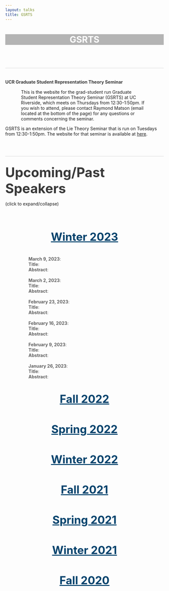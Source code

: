 ```yaml
---
layout: talks
title: GSRTS
---
```



<script type="text/javascript" async 
	src="https://cdnjs.cloudflare.com/ajax/libs/mathjax/2.7.1/MathJax.js?config=TeX-AMS-MML_HTMLorMML">
</script>
<header class="hero hero_big">
	<div style="background-image:url(/pictures/RootSystems.jpg)" class="hero__bg">
	</div>
	<div class="overlay" style="background-color: rgba(43, 43, 43, 0.35);">
		<div class="IJContainer">
			<h1 style="color:white" class="hero__title">GSRTS</h1>
		</div>
	</div>
</header>
<!-- <div class="bgImage-container">
	<img src="/pictures/T12.jpg" style="width:100%; height:41;">
	<div class="bgImage-centered">
		<br>
		<div class="blurb" style="color: white">
			<h1 align=center>Teaching</h1>
		</div>
		<br>
	</div>
</div> -->

<!-- <br>
<h1 align=center>Teaching</h1> -->

<br>
<div style="border-top: 1px solid #d5d5d5; margin-bottom:15px;">
	<h4 style="margin-top:35px; margin-bottom:15px; color: #383838">UCR Graduate Student Representation Theory Seminar</h4>
</div>

<p style="margin-left: 50px; margin-right: 50px;">This is the website for the grad-student run Graduate Student Representation Theory Seminar (GSRTS) at UC Riverside, which meets on Thursdays from 12:30-1:50pm. If you wish to attend, please contact Raymond Matson (email located at the bottom of the page) for any questions or comments concerning the seminar.

GSRTS is an extension of the Lie Theory Seminar that is run on Tuesdays from 12:30-1:50pm. The website for that seminar is available at <a href="https://sites.google.com/view/petersamuelson/lie-theory-seminar">here</a>.</p>
<br>
<br>
<div style="border-top: 1px solid #d5d5d5; margin-bottom:15px;">
	<div style="display:inline-block">
		<h4 style="margin-top:25px; margin-bottom:15px; color: #383838; font-size: 3em;">Upcoming/Past Speakers</h4>
		<p style="font-size: 1em;">(click to expand/collapse)</p>
		<br><br><br>
		<h1 onclick="toggleDetails('Wnt2023')" style="font-size: 2.5em; text-align: center; margin-top:10px; margin-bottom:10px; color: #05426c"><u>Winter 2023</u></h1>
		<ul id='Wnt2023' style="display: inline-block; text-align: left; margin-left: 50px; margin-right: 50px; list-style-type:none;">
			<br>
			<li style="color: #606060"><b>March 9, 2023</b>: </li>
			<li style="color: #606060"><b>Title</b>: </li>
			<li style="color: #606060"><b>Abstract</b>: </li>
			<br>
			<li style="color: #606060"><b>March 2, 2023</b>: </li>
			<li style="color: #606060"><b>Title</b>: </li>
			<li style="color: #606060"><b>Abstract</b>: </li>
			<br>
			<li style="color: #606060"><b>February 23, 2023</b>: </li>
			<li style="color: #606060"><b>Title</b>: </li>
			<li style="color: #606060"><b>Abstract</b>: </li>
			<br>
			<li style="color: #606060"><b>February 16, 2023</b>: </li>
			<li style="color: #606060"><b>Title</b>: </li>
			<li style="color: #606060"><b>Abstract</b>: </li>
			<br>
			<li style="color: #606060"><b>February 9, 2023</b>: </li>
			<li style="color: #606060"><b>Title</b>: </li>
			<li style="color: #606060"><b>Abstract</b>: </li>
			<br>
			<li style="color: #606060"><b>January 26, 2023</b>: </li>
			<li style="color: #606060"><b>Title</b>: </li>
			<li style="color: #606060"><b>Abstract</b>: </li>
		</ul>
		<br>
		<br>
		<h1 onclick="toggleDetails('Fall2022')" style="font-size: 2.5em; text-align: center; margin-top:10px; margin-bottom:10px; color: #05426c"><u>Fall 2022</u></h1>
		<ul id='Fall2022' style="display: none; text-align: left; margin-left: 50px; margin-right: 50px; list-style-type:none;">
			<br>
			<li style="color: #606060"><b>November 3, 2022</b>: Anthony Muljat</li>
			<li style="color: #606060"><b>Title</b>: Representation stability for generalized hyperoctahedral subgroups of wreath products</li>
			<li style="color: #606060"><b>Abstract</b>:  A general goal in the field of representation stability is to show that, given an ascending chain of groups \(\{G_n\}\) and a field \(k\), any sequence \(\{V_n\}\) of finite-dimensional representations of \(G_n\) over \(k\) that satisfies a certain finite generation condition is representation stable. This result holds when \(G_n\) are the Weyl groups for types \(B\)/\(C\), and \(k\) is algebraically closed and of characteristic 0. Wilson (2014) showed that this property descends to the Weyl groups for type \(D\). In this talk, we will discuss our application of Wilson’s method to the wreath products \(A \sim S_n\) and analogous subgroups. In doing so, we generalize the stability result from the case where \(A = \mathbb{Z}_2\) to an arbitrary finite abelian group \(A\).</li>
			<br>
			<li style="color: #606060"><b>October 27, 2022</b>: Joseph Wagner</li>
			<li style="color: #606060"><b>Title</b>: Generalized Demazure Modules of the Twisted Current Algebra <span class="math inline">\(^2\tilde{A}_{2\ell-1}\)</span></li>
			<li style="color: #606060"><b>Abstract</b>: In this talk, I will first give some background information on Lie algebras, including some of their properties and how they can be classified. I'll then introduce twisted Lie algebras, affine Lie algebras, and current algebras, and explain how they are constructed.  Finally, I'll define certain types of Lie algebra representations called Demazure modules, as well as a certain family of generalized Demazure modules which my research focuses on. I'll end the talk with a brief look at what I'm trying to show in my research, and some of the progress I've made so far.</li>
			<br>
			<li style="color: #606060"><b>October 13, 2022</b>: Raymond Matson</li>
			<li style="color: #606060"><b>Title</b>: Stated Skein Modules and DAHAs</li>
			<li style="color: #606060"><b>Abstract</b>: Some knot invariants come from looking at highly noncommutative associated groups. As these groups can be incredibly difficult to work with, one can instead consider corresponding commutative algebras and representations. However, if you want to still extract knot invariants you need to quantize these algebras and skein theory provides a breathable way to understand these deformations. In 2012, Berest and Samuelson provided a geometric way to understand these invariants and in the process uncovered certain defining modules for a bigger underlying beast, double affine Hecke algebras. I will discuss these module structures and how they act in the context of a newer, more general skein theory recently established by Thang Lê. This new theory, called stated skein theory, provides significant additional algebraic structure to these algebras and modules and will hopefully lead to more insights into a nicer presentation of these DAHAs.</li>
			<br>
			<li style="color: #606060"><b>October 6, 2022</b>: Raymond Matson</li>
			<li style="color: #606060"><b>Title</b>: Two Truths and a Lie</li>
			<li style="color: #606060"><b>Abstract</b>: In this talk we will go over fundamental definitions and ideas in Lie theory that anyone going into Lie theory or representation theory will learn about at some point. My goal is to give a small and hopefully comfortable crash course on some topics in the Lie Algebras electives offered here at UCR and if there's time, introduce a couple of the topics that the algebraists here (in particular us graduate students) are interested in.</li>
		</ul>
		<br>
		<br>
		<h1 onclick="toggleDetails('Spr2022')" style="font-size: 2.5em; text-align: center; margin-top:10px; margin-bottom:10px; color: #05426c"><u>Spring 2022</u></h1>
		<ul id='Spr2022' style="display: none; text-align: left; margin-left: 50px; margin-right: 50px; list-style-type:none;">
			<br>
			<li style="color: #606060"><b>May 19, 2022</b>: Jonathan Dugan</li>
			<li style="color: #606060"><b>Title</b>: Fusion products and Demazure modules for type <span class="math inline">\(A\)</span> current algebras</li>
			<li style="color: #606060"><b>Abstract</b>: Since the 1980s, an important area of study has been the category of finite-dimensional representations of quantum affine algebras. One way to study these representations is to go from a quantum level to the classical level via a graded limit, which becomes a graded representation of the corresponding current algebra; examples include local Weyl modules and Demazure modules. However, the graded limit of a tensor product of quantum affine algebra modules is not necessarily isomorphic to the tensor product of their graded limits. Instead, the correct notion seems to be that of the fusion product introduced by Feigin and Loktev in 1999, but this product is difficult to work with. Recent work by Biswal, Chari, Shereen, and Wand has found graded characters and generators and relations for the fusion product of a local Weyl module with a level 2 Demazure module for the type <span class="math inline">\(A\)</span> current algebra under suitable conditions. In this talk, I will share my work to expand on these results by removing these conditions.</li>
			<br>
			<li style="color: #606060"><b>May 12, 2022</b>: Anthony Muljat</li>
			<li style="color: #606060"><b>Title</b>: On a noetherian property of <span class="math inline">\(C\)</span>-modules current algebras</li>
			<li style="color: #606060"><b>Abstract</b>: A key result regarding stability of symmetric group representations states that, given a noetherian ring with unity <span class="math inline">\(k\)</span>, the category FI is "locally noetherian" over <span class="math inline">\(k\)</span>. This means that every FI-submodule of a finitely generated FI-module over <span class="math inline">\(k\)</span> is also finitely generated. We consider the question: what subcategories of FI are locally noetherian? In this talk we show that, for a slightly more general class of categories <span class="math inline">\(C\)</span> with a suitably restricted subcategory <span class="math inline">\(A\)</span>, local noetherianity of <span class="math inline">\(C\)</span> and <span class="math inline">\(A\)</span> are equivalent. We apply this result to some subcategories of FI and FIBC that are of interest to the theory of representation stability for finite groups (e.g. the alternating groups <span class="math inline">\(A_n\)</span> and the hyperoctahedral subgroups <span class="math inline">\(D_n\)</span>).</li>
			<br>
			<li style="color: #606060"><b>April 28, 2022</b>: Raymond Matson</li>
			<li style="color: #606060"><b>Title</b>: From Knot Invariants to Double Affine Hecke Algebras</li>
			<li style="color: #606060"><b>Abstract</b>: As if quantum deformations weren’t hard enough, we are going to construct an even more deformed object called a double affine Hecke algebra. Double affine Hecke algebras were first introduced by Cherednik to solve conjectures about Macdonald polynomials. If you sprinkle some geometry into the mix, the extra deformations DAHAs carry end up being quite useful in cleaning up some equations, smoothing out certain varieties, and they even pop up in geometric Langlands. As representation theorists, a reasonable question for us to ask is what kind of representations can we put on these DAHAs. Using a commonly studied knot invariant in topology, I will construct a particularly defining module for one specific DAHA.</li>
		</ul>
		<br>
		<br>
		<h1 onclick="toggleDetails('Wnt2022')" style="font-size: 2.5em; text-align: center; margin-top:10px; margin-bottom:10px; color: #05426c"><u>Winter 2022</u></h1>
		<ul id='Wnt2022' style="display: none; text-align: left; margin-left: 50px; margin-right: 50px; list-style-type:none;">
			<br>
			<li style="color: #606060"><b>March 3, 2022</b>: Raymond Matson</li>
			<li style="color: #606060"><b>Title</b>: Quantum Groups and Skein Theory</li>
			<li style="color: #606060"><b>Abstract</b>: Quantum groups are a type of noncommutative algebra with a lot of additional structure that are a central focus of study among many representation theorists due to their applications in physics. As interesting as these structures are, their computations can be quite a pain to work with. Skein theory provides a more playful perspective to understand these so-called quantum groups and their representations. If we have enough time, I will attempt to explain the stated skein theory of the simple bigon, which has a surprising amount of algebraic structure.</li>
			<br>
			<li style="color: #606060"><b>February 24, 2022</b>: Jonathan Dugan</li>
			<li style="color: #606060"><b>Title</b>: Macdonald Polynomials and Demazure Modules for the Current Algebra <span class="math inline">\(\mathfrak{sl}_{n+1}[t]\)</span>, Part II</li>
			<li style="color: #606060"><b>Abstract</b>: Last time I spoke, I discussed character formulae and Demazure modules for finite-dimensional representations of the Lie algebra <span class="math inline">\(\mathfrak{sl}_{n+1}\)</span>. Today, we will continue that conversation by talking about graded characters of Demazure modules for the current algebra <span class="math inline">\(\mathfrak{sl}_{n+1}[t]\)</span>. Just as the characters of the finite-dimensional irreducible modules of <span class="math inline">\(\mathfrak{sl}_{n+1}\)</span> were schur polynomials <span class="math inline">\(s_{\lambda}(z)\)</span>, we will find that the graded characters of level one Demazure modules are specialized Macdonald polynomials <span class="math inline">\(P_{\lambda}(z, q, 0)\)</span>. To study the graded characters of level two Demazure modules, in 2015 Wand introduced the Modules <span class="math inline">\(M(v, \lambda)\)</span> which interpolate between level one and level two Demazure modules. In 2020 in a paper published on the arXiv, Chari et. al. showed that for certain "compatible" pairs <span class="math inline">\((v, \lambda) \in P^+ \times P^+\)</span>, the graded characters of these modules <span class="math inline">\(M(v, \lambda)\)</span> are certain polynomials <span class="math inline">\(G_{v,\lambda}(z, q)\)</span>. In this talk, I will discuss this theory, as well as my work to expand this equality to include all pairs of weights <span class="math inline">\((v, \lambda)\in P^+ \times P^+\)</span>.</li>
			<br>
			<li style="color: #606060"><b>February 17, 2022</b>: Maranda Smith</li>
			<li style="color: #606060"><b>Title</b>: Graded Characters for level 2 Demazure modules over <span class="math inline">\(\mathfrak{so}_{2n}[t]\)</span></li>
			<li style="color: #606060"><b>Abstract</b>: In studying the representation theory of any algebra, it is necessary to understand the highest weight modules for that algebra. This has inspired the research surrounding Demazure modules, <span class="math inline">\(D(\ell, \lambda)\)</span> of affine and quantum affine Lie algebras. To study these modules, we move to a maximal parabolic subalgebra, called the current algebra, and examine these modules in this new context. A first step to understanding these modules is to know what their graded characters are. For simply laced Lie algebras, it was shown by Sanderson and Ion that the graded character of <span class="math inline">\(D(1, \lambda)\)</span> is the Macdonald Polynomial <span class="math inline">\(P_{\lambda}(z, q, 0)\)</span>. In 2020, it was shown by Biswal, Chari, Shereen, and Wand that the graded character of <span class="math inline">\(D(2, \lambda)\)</span> are positive linear combinations of Macdonlad polynomials and give explicit formulations. My research is focused on finding similar results for type-<span class="math inline">\(D\)</span>. This talk is VERY informal, and is meant to walk through my process.</li>
			<br>
			<li style="color: #606060"><b>February 10, 2022</b>: Anthony Muljat</li>
			<li style="color: #606060"><b>Title</b>: <span class="math inline">\(FI_W\)</span>-modules and stability for Weyl group representations</li>
			<li style="color: #606060"><b>Abstract</b>: "Consistent" sequences <span class="math inline">\(\{V_n\}\)</span> of <span class="math inline">\(S_n\)</span>-representations are ubiquitous in geometry and combinatorics. In 2012, Church-Ellenberg-Farb introduced FI-modules to study, among other things, the growth of irreps of <span class="math inline">\(V_n\)</span> as <span class="math inline">\(n\)</span> increases. By doing so, they showed that a sharp constraint on this growth—previously defined by Church-Farb as "uniform representation stability"—is equivalent to a finite generation property of the corresponding FI-module. Building on this framework, Wilson (2014) derived analogous results for representations of the classical Weyl groups. We will discuss this machinery with special attention to types A and B/C, and show some motivating applications.</li>
			<br>
			<li style="color: #606060"><b>February 3, 2022</b>: Jonathan Dugan</li>
			<li style="color: #606060"><b>Title</b>: Macdonald Polynomials and Demazure Modules for the Current Algebra <span class="math inline">\(\mathfrak{sl}_{n+1}[t]\)</span></li>
			<li style="color: #606060"><b>Abstract</b>: The notion of a Demazure module arises naturally from the representation theory of affine and quantum affine Lie algebras. An important family of these are the stable Demazure modules <span class="math inline">\(D(\ell, \lambda)\)</span> which admit an action of the current algebra. To study the structure of these modules, an important question to ask is, "What are their graded characters?" In the simply laced case, it was found through the work of Sanderson and Ion that the specialized Macdonald polynomials <span class="math inline">\(P_{\lambda}(z, q, 0)\)</span> are the characters of the level one Demazure module <span class="math inline">\(D(1, \lambda)\)</span>, and in 2012 Naoi showed that for types BCF to find the graded characters for <span class="math inline">\(D(1, \lambda)\)</span>, it suffices to study the relationship between level one and level two Demazure modules for type A. To tackle this problem, in 2015 Wand introduced the Modules <span class="math inline">\(M(v, \lambda)\)</span> which interpolate between level one and level two Demazure modules. In 2020 in a paper published on the arXiv, Chari et. al. showed for certain pairs <span class="math inline">\((v, \lambda) \in P^+ \times P^+\)</span> that the graded characters of these modules <span class="math inline">\(M(v, \lambda)\)</span> are certain polynomials <span class="math inline">\(G_{v, \lambda}(z, q)\)</span>. In this talk, I will discuss this theory, as well as my work to expand this equality to include all pairs of weights <span class="math inline">\((v, \lambda) \in P^+ \times P^+\)</span>.</li>
		</ul>
		<br>
		<br>
		<h1 onclick="toggleDetails('Fall2021')" style="font-size: 2.5em; text-align: center; margin-top:10px; margin-bottom:10px; color: #05426c"><u>Fall 2021</u></h1>
		<ul id='Fall2021' style="display: none; text-align: left; margin-left: 50px; margin-right: 50px; list-style-type:none;">
			<br>
			<li style="color: #606060"><b>November 18, 2021</b>: Joseph Wagner</li>
			<li style="color: #606060"><b>Title</b>: Local Weyl Modules and <span class="math inline">\(V(\xi)\)</span> Modules</li>
			<li style="color: #606060"><b>Abstract</b>: In this talk, I’ll be presenting some key points from the first two sections of the paper, “Demazure Modules, Fusion Products, and <span class="math inline">\(Q\)</span>-Systems” by Chari and Venkatesh. Specifically, I’ll be defining the current algebra, the local Weyl module, and two equivalent presentations of <span class="math inline">\(V(\xi)\)</span> modules.</li>
			<br>
			<li style="color: #606060"><b>November 4, 2021</b>: Elliott Vest</li>
			<li style="color: #606060"><b>Title</b>: An Introduction to the Quantized Universal Enveloping Algebra</li>
			<li style="color: #606060"><b>Abstract</b>: Universal enveloping algebras can be seen as the “largest” associative algebra that contains all representations of a Lie algebra. With such an algebra, one can apply a quantum deformation in order to get a quantized enveloping algebra. There are many properties the quantum enveloping algebra has that are inherited from the original as well as properties that don’t transfer. In this talk, we will focus on both the quantum and regular universal enveloping algebras over <span class="math inline">\(\mathfrak{sl}_2(\mathbb{C})\)</span>. We will note the similarities and differences of such structures which should give rise as to why quantum deformations can be interesting to look into. If time permits, we will then generalize the quantized enveloping algebra over any Lie algebra.</li>
			<br>
			<li style="color: #606060"><b>October 28, 2021</b>: Raymond Matson</li>
			<li style="color: #606060"><b>Title</b>: An Introduction to Supercharacter Theory</li>
			<li style="color: #606060"><b>Abstract</b>: Classical character theory is a way to condense important information of representations in order to classify groups and algebras up to isomorphism. Although character theory for finite groups is mostly fleshed out, some difficult cases, namely algebra groups, remain. These complicated cases have close relations to nilpotent algebras and quite a bit of Lie theory of these nilpotent algebras. As classical tools don’t seem to work well when computing irreducible characters in these cases, supercharacter theory was introduced and is currently the best we have for classifying these groups. We will discuss how to compute supercharacter theories and if there’s time we will compare classical character tables to supercharacter tables with some nice examples.</li>
			<br>
			<li style="color: #606060"><b>October 21, 2021</b>: Maranda Smith</li>
			<li style="color: #606060"><b>Title</b>: An Introduction to the Representation theory of Lie Algebras, Part II</li>
			<li style="color: #606060"><b>Abstract</b>: We will briefly recap where we left off last week, having discussed the ability to classify all finite dimensional simple Lie Algebras over <span class="math inline">\(\mathbb{C}\)</span>. In this talk, we will take what we have learned about the adjoint representation and generalize to examine all representations of a simple Lie algebra. This will allows us to classify all finite dimensional irreducible representations over said algebra. Time and will permitting, we will discuss what representations of Lie algebras tells us about the representations of the corresponding Lie groups.</li>
			<br>
			<li style="color: #606060"><b>October 14, 2021</b>: Jonathan Dugan</li>
			<li style="color: #606060"><b>Title</b>: An Introduction to the Representation theory of Lie Algebras, Part I</li>
			<li style="color: #606060"><b>Abstract</b>: Lie algebras first arose from as a means to study Lie Groups, but are interesting to study in their own right. In particular, we often look at representations of Lie algebras to see how they act on vector spaces. In this talk, we will introduce the representation theory of Lie algebras, and show how in the classical case, we can use representation theory to classify all finite dimensional simple Lie algebras over <span class="math inline">\(\mathbb{C}\)</span>. We will also classify all finite dimensional irreducible representations of the simple Lie algebras, and, if time permitting, briefly discuss how the representation theory of Lie algebras helps us understand the representation theory of Lie groups.</li>
		</ul>
		<br>
		<br>
		<h1 onclick="toggleDetails('Spr2021')" style="font-size: 2.5em; text-align: center; margin-top:10px; margin-bottom:10px; color: #05426c"><u>Spring 2021</u></h1>
		<ul id='Spr2021' style="display: none; text-align: left; margin-left: 50px; margin-right: 50px; list-style-type:none;">
			<br>
			<li style="color: #606060"><b>May 27, 2021</b>: Alex Pokorny</li>
			<li style="color: #606060"><b>Title</b>: Dubrovnik Skein Theory and Power Sum Elements</li>
			<li style="color: #606060"><b>Abstract</b>: In this work, we extend some results from the Kauffman bracket and HOMFLYPT skein theories to the Kuffman (Dubrovnik) skein theory. In particular, a definition is given for special “power sum” type elements <span class="math inline">\(\tilde{P}_k\)</span> in the Dubrovnik skein algebra of the annulus <span class="math inline">\(\mathcal{A}\)</span>. It is justified that these elements are the correct generalization for the Chebyshev polynomials (of the first kind) often used when studying Kauffman bracket skein algebras. Threadings of the <span class="math inline">\(\tilde{P}_k\)</span> are used as generators in a presentation of the Dubrovnik skein algebra of the torus <span class="math inline">\(\mathcal{T}^2\)</span>, where they are shown to satisfy surprisingly simple relations. This description of <span class="math inline">\(\mathcal{T}^2\)</span> is in turn used to describe the natural action of this algebra on the skein module of the solid torus. Separate from this, we give strong evidence that the universal character rings for the orthogonal and sympletic Lie groups correspond to the skein algebra <span class="math inline">\(\mathcal{A}\)</span> in such a way that the Schur functions of type either <span class="math inline">\(B\)</span>, <span class="math inline">\(C\)</span> or <span class="math inline">\(D\)</span> correspond to annular closures <span class="math inline">\(\tilde{Q}_\lambda\)</span> of minimal idempotents of the Birman-Murakami-Wenzl algebras <span class="math inline">\(BMW_n\)</span>. We also record some miscellaneous applications of the <span class="math inline">\(\tilde{P}_k\)</span>, such as commutation relations for the annular closures of <span class="math inline">\(BMW\)</span> symmetrizers <span class="math inline">\(\tilde{Q}_\lambda\)</span> (and their HOMFLYPT counterparts <span class="math inline">\(Q_{(n)}\)</span>) and an expression of central elements of <span class="math inline">\(BMW_n\)</span> in terms of Jucys-Murphy elements.</li>
			<br>
			<li style="color: #606060"><b>May 6, 2021</b>: Maranda Smith</li>
			<li style="color: #606060"><b>Title</b>: Short Exact Sequences and Polynomial Recursion</li>
			<li style="color: #606060"><b>Abstract</b>: We will briefly review the structure of type <span class="math inline">\(D\)</span> current algebras and introduce the modules <span class="math inline">\(M(v, \lambda)\)</span>. As of now there are 5 right exact sequences involving these modules which are conjectured to be full exact. Based on this conjecture, we will discuss what recursions are possible for their graded characters and what this means for the representation theory of highest weight modules over type <span class="math inline">\(D\)</span> current algebras as a whole.</li>
			<br>
			<li style="color: #606060"><b>April 22, 2021</b>: Jonathan Dugan</li>
			<li style="color: #606060"><b>Title</b>: Macdonald Polynomials and Demazure Modules for the Current Algebra <span class="math inline">\(\mathfrak{sl}_{n+1}[t]\)</span>: A Detailed Look at Explicit Examples</li>
			<li style="color: #606060"><b>Abstract</b>: In previous talks I have talked about the <span class="math inline">\(\mathfrak{sl}_{n+1}[t]\)</span>-modules <span class="math inline">\(M(v, \lambda)\)</span> first introduced by Wand in 2015 which interpolate between level 1 and level 2 Demazure modules. In 2021 Chari et al showed for certain pairs <span class="math inline">\((v, \lambda) \in P^+ \times P^+\)</span> that the graded characters of these modules <span class="math inline">\(M(v, \lambda)\)</span> are certain polynomials <span class="math inline">\(G_{v, \lambda}(z, q)\)</span>. My research is to expand this equality to include all pairs of weights <span class="math inline">\(v, \lambda\)</span>. In this talk, I will go into the details of how I am approaching this by looking explicitly at the rank 1–3 cases.</li>
		</ul>
		<br>
		<br>
		<h1 onclick="toggleDetails('Wnt2021')" style="font-size: 2.5em; text-align: center; margin-top:10px; margin-bottom:10px; color: #05426c"><u>Winter 2021</u></h1>
		<ul id='Wnt2021' style="display: none; text-align: left; margin-left: 50px; margin-right: 50px; list-style-type:none;">
			<br>
			<li style="color: #606060"><b>March 11, 2021</b>: Maranda Smith</li>
			<li style="color: #606060"><b>Title</b>: Beginnings on graded characters of level-2 Demazure modules for type-D</li>
			<li style="color: #606060"><b>Abstract</b>: In 2015 Jefferey Wand introduced a family of modules <span class="math inline">\(M(v, \lambda)\)</span> over type-<span class="math inline">\(A\)</span> current algebras. These modules interpolate between level-1 and level-2 Demazure modules, giving way for Biswal, Chari, Shereen, and Wand to define <span class="math inline">\(\text{ch}_{\text{gr}}M(v, \lambda)\)</span> as integer linear combination of Macdonald Polynomials. As these modules can be similarly defined for type-<span class="math inline">\(D\)</span> current algebras, the goal is to extend these results to this setting.</li>
			<br>
			<li style="color: #606060"><b>March 4, 2021</b>: Alex Pokorny</li>
			<li style="color: #606060"><b>Title</b>: Skein Theories Coming From Representation Theory</li>
			<li style="color: #606060"><b>Abstract</b>: A skein theory is an attempt to build a sort of algebraic topology based on links in 3-manifolds. They were invented to generalize the idea of knot polynomials to different manifolds. In this talk I will give some examples of skein theories which emulate and extend parts of the representation theory of certain quantum groups.</li>
			<br>
			<li style="color: #606060"><b>February 18, 2021</b>: Joseph Wagner</li>
			<li style="color: #606060"><b>Title</b>: A Brief Introduction to Universal Enveloping Algebras</li>
			<li style="color: #606060"><b>Abstract</b>: I’ll start by motivating the topic, and then talk about how they’re constructed, proving that a representation of <span class="math inline">\(\mathfrak{g}\)</span> is the same thing as a representation of <span class="math inline">\(U(\mathfrak{g})\)</span>, and then, time permitting, discuss their bases and the PBW theorem.</li>
			<br>
			<li style="color: #606060"><b>January 28, 2021</b>: Jonathan Dugan</li>
			<li style="color: #606060"><b>Title</b>: Macdonald Polynomials and Demazure Modules for the Current Algebra <span class="math inline">\(\mathfrak{sl}_{n+1}[t]\)</span>, Part II</li>
			<li style="color: #606060"><b>Abstract</b>: In this talk, I will continue with the story that we began the previous week. I will finish the discussion of Demazure modules by exploring on the work of Chari et al to find their characters using the representation theory of the modules <span class="math inline">\(M(v, \lambda)\)</span>. I will then finish by discussing my work to expand on their efforts, along with showing a few examples.</li>
			<br>
			<li style="color: #606060"><b>January 21, 2021</b>: Jonathan Dugan</li>
			<li style="color: #606060"><b>Title</b>: Macdonald Polynomials and Demazure Modules for the Current Algebra <span class="math inline">\(\mathfrak{sl}_{n+1}[t]\)</span>, Part I</li>
			<li style="color: #606060"><b>Abstract</b>: The notion of a Demazure module arises naturally from the representation theory of affine and quantum affine Lie algebras. An important family of these are the stable Demazure modules <span class="math inline">\(D(\ell, \lambda)\)</span> which admit an action of the current algebra. To study the structure of these modules, an important question to ask is, “What are their graded characters?” In the simply laced case, it was found through the work of Sanderson and Ion that the specialized Macdonald polynomials <span class="math inline">\(P_{\lambda}(z, q, 0)\)</span> are the characters of the level one Demazure module <span class="math inline">\(D(1, \lambda)\)</span>, and in 2012 Naoi showed that for types BCF to find the graded characters for <span class="math inline">\(D(1, \lambda)\)</span>, it suffices to study the relationship between level one and level two Demazure modules for type <span class="math inline">\(A\)</span>. To tackle this problem, in 2015 Wand introduced the Modules <span class="math inline">\(M(v, \lambda)\)</span> which interpolate between level one and level two Demazure modules. In 2020 in a paper published on the arXiv, Chari et. al showed for certain pairs <span class="math inline">\((v, \lambda) \in P^+ \times P^+\)</span> that the graded characters of these modules <span class="math inline">\(M(v, \lambda)\)</span> are certain polynomials <span class="math inline">\(G_{v, \lambda}(z, q)\)</span>. In this talk, I will discuss my work to expand this equality to include all pairs of weights <span class="math inline">\((v, \lambda) \in P^+ \times P^+\)</span>.</li>
		</ul>
		<br>
		<br>
		<h1 onclick="toggleDetails('Fall2020')" style="font-size: 2.5em; text-align: center; margin-top:10px; margin-bottom:10px; color: #05426c"><u>Fall 2020</u></h1>
		<ul id='Fall2020' style="display: none; text-align: left; margin-left: 50px; margin-right: 50px; list-style-type:none;">
			<br>
			<li style="color: #606060"><b>December 10, 2020</b>: Alexander Pokorny</li>
			<li style="color: #606060"><b>Title</b>: The Character Rings of Classical Lie Groups & Symmetric Functions</li>
			<li style="color: #606060"><b>Abstract</b>: It’s hard to avoid combinatorics when studying representation theory. In this talk, I will explain one reason for why this statement is true. First we will discuss characters of representations of Lie groups, focusing on the cases of <span class="math inline">\(GL_n\)</span>, <span class="math inline">\(SO_n\)</span>, and <span class="math inline">\(SP_n\)</span>. Then I will explain what the ring of symmetric functions is and how it can model the behavior of these character rings. Later, I will describe the connections to skein theory.</li>
			<br>
			<li style="color: #606060"><b>November 19, 2020</b>: Ethan Kowalenko</li>
			<li style="color: #606060"><b>Title</b>: Representation Theory for Oriented Matroids</li>
			<li style="color: #606060"><b>Abstract</b>: I’ll talk about oriented matroid programming, which is a generalization of linear programming, and discuss noncommutative algebras which can be defined for “generic” oriented matroid programs. I will then talk about the representation theory of these algebras is a nice subcase. This is joint work with my advisor, Carl Mautner. This will be a very rough version of my defense, so I’ll love to have as much feedback as possible!</li>
			<br>
			<li style="color: #606060"><b>November 12, 2020</b>: Maranda Smith</li>
			<li style="color: #606060"><b>Title</b>: Casual Dip into Lie Theory</li>
			<li style="color: #606060"><b>Abstract</b>: We’ll be taking a pretty comfortable and intuitive look at what a Lie algebra is and how to work with their representations. There will be several examples as we go, primarily coming from Types <span class="math inline">\(A\)</span> and <span class="math inline">\(D\)</span>. We’ll wrap with a brief look at the representations that I specifically work with. The aim of this talk is to give those of you in Lie Algebras part <span class="math inline">\(A\)</span> some intuition to move forward with. Questions encouraged! Notes for this talk available <a href="https://jonathandugan.me/files/GRSTS_talk%20_1.12.2020.pdf">here</a>.</li>
			<br>
			<li style="color: #606060"><b>October 29, 2020</b>: Joseph Wagner</li>
			<li style="color: #606060"><b>Title</b>: Partitions and Tableaux</li>
			<li style="color: #606060"><b>Abstract</b>: In this talk, I will be covering Appendix A2 of H. Barcelo’s and A. Ram’s paper <i>Combinatorial Representation Theory</i>. I will define some concepts relating to partitions and tableaux, culminating in the theorem known as the Murnaghan-Nakayama rule.</li>
			<br>
			<li style="color: #606060"><b>October 22, 2020</b>: Jonathan Dugan</li>
			<li style="color: #606060"><b>Title</b>: The Symmetric Group, Representation Theory, and Paradoxes in Voting Theory</li>
			<li style="color: #606060"><b>Abstract</b>: In this talk, I will explain how we can use representation theory of the symmetric group to model voting theory. A voter’s ranking of candidates can be represented using a combinatorial object called a tabloid, and the rankings of a group of voters can be seen as a representation of the group ring <span class="math inline">\(\mathbb{Q}S_n\)</span>. We will then turn our attention to positional voting procedures, which assign points to each candidate based on their position in a voter’s choice of tabloid. Lastly, I will present a result of Daugherty et al. that uses representation theory to show that the results of an election can more accurately reflect the choice of voting procedure rather than the views of the voters.</li>
			<br>
			<li style="color: #606060"><b>October 15, 2020</b>: Alexander Pokorny</li>
			<li style="color: #606060"><b>Title</b>: Hecke Algebras of Coxeter Systems</li>
			<li style="color: #606060"><b>Abstract</b>: In this talk, I will define Coxeter groups and give a summary of their classification. Using this data, we can define so-called Hecke Algebras. We will mostly focus on the Hecke algebra of type <span class="math inline">\(A_n\)</span>, and its relationship to representations of the quantum group <span class="math inline">\(U_q(\mathfrak{sl}_n)\)</span>. If time permits, I would also very much like to discuss the Brauer and BMW algebras. I will assume very few prerequisites for this talk, so feel free to sit in even if you are unfamiliar. I will take ideas from Appendix B of the following expository paper by Barcelo & Ram <a href="https://arxiv.org/pdf/math/9707221.pdf">https://arxiv.org/pdf/math/9707221.pdf</a>, but also some from my personal notes.</li>
		</ul>
	</div>
</div>

<!-- 
			<br>
			<li style="color: #606060"><b>November 18, 2020</b>: </li>
			<li style="color: #606060"><b>Title</b>: </li>
			<li style="color: #606060"><b>Abstract</b>: </li>
<span class="math inline">\(\)</span>
-->



<script>
	function toggleDetails(quartNum) {
		var quartText = document.getElementById(quartNum);
		if (quartText.style.display === "none") {
			quartText.style.display = "block";
		} else {
			quartText.style.display = "none";
		}
	}
</script>